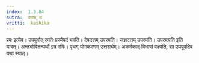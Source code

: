 ```yaml
---
index:  1.3.84
sutra:  उपाच् च
vritti:  kashika 
---
```


रमः इत्येव। उपपुर्वात् रमतेः प्रस्मैपदं भवति। देवदत्तम् उपरमति। जज्ञदत्तम् उपरमति। उपरमयति इति यावत्। अन्तर्भावितन्यर्थो ऽत्र रमिः। पृथग् योगकरणम् उत्तरार्थम्। अकर्मकाद् विभाषां वक्ष्यति, सा उपपूर्वादेव यथा स्यात्।

